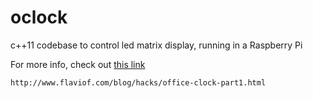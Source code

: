 # oclock
c++11 codebase to control led matrix display, running in a Raspberry Pi

For more info, check out [this link](http://www.flaviof.com/blog/hacks/office-clock-part1.html)

    http://www.flaviof.com/blog/hacks/office-clock-part1.html

